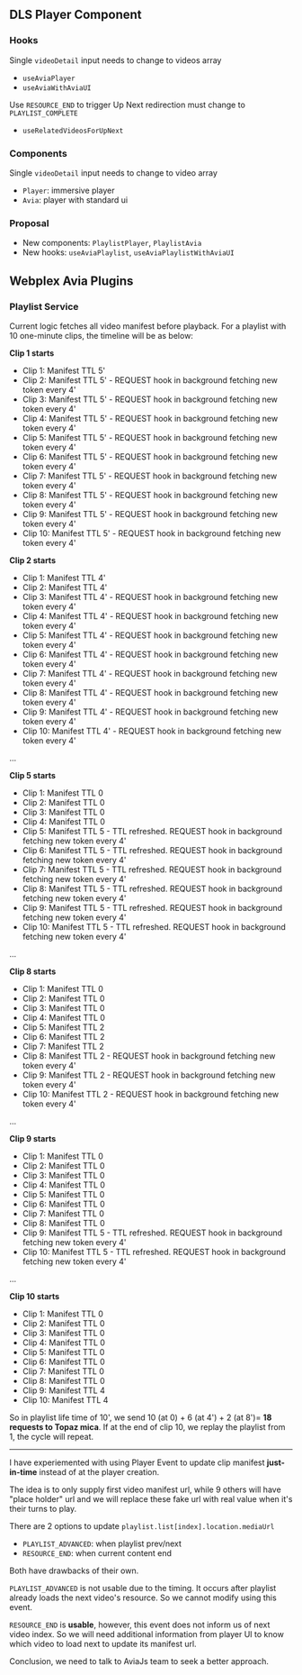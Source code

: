 ## DLS Player Component
### Hooks

Single `videoDetail` input needs to change to videos array
- `useAviaPlayer`
- `useAviaWithAviaUI`

Use `RESOURCE_END` to trigger Up Next redirection must change to `PLAYLIST_COMPLETE`
- `useRelatedVideosForUpNext`

### Components

Single `videoDetail` input needs to change to video array
- `Player`: immersive player
- `Avia`: player with standard ui

### Proposal

- New components: `PlaylistPlayer`, `PlaylistAvia`
- New hooks: `useAviaPlaylist`, `useAviaPlaylistWithAviaUI`


## Webplex Avia Plugins

### Playlist Service

Current logic fetches all video manifest before playback. For a playlist with 10 one-minute clips, the timeline will be as below:

**Clip 1 starts**
- Clip 1: Manifest TTL 5'
- Clip 2: Manifest TTL 5' - REQUEST hook in background fetching new token every 4'
- Clip 3: Manifest TTL 5' - REQUEST hook in background fetching new token every 4'
- Clip 4: Manifest TTL 5' - REQUEST hook in background fetching new token every 4'
- Clip 5: Manifest TTL 5' - REQUEST hook in background fetching new token every 4'
- Clip 6: Manifest TTL 5' - REQUEST hook in background fetching new token every 4'
- Clip 7: Manifest TTL 5' - REQUEST hook in background fetching new token every 4'
- Clip 8: Manifest TTL 5' - REQUEST hook in background fetching new token every 4'
- Clip 9: Manifest TTL 5' - REQUEST hook in background fetching new token every 4'
- Clip 10: Manifest TTL 5' - REQUEST hook in background fetching new token every 4'

**Clip 2 starts**
- Clip 1: Manifest TTL 4'
- Clip 2: Manifest TTL 4'
- Clip 3: Manifest TTL 4' - REQUEST hook in background fetching new token every 4'
- Clip 4: Manifest TTL 4' - REQUEST hook in background fetching new token every 4'
- Clip 5: Manifest TTL 4' - REQUEST hook in background fetching new token every 4'
- Clip 6: Manifest TTL 4' - REQUEST hook in background fetching new token every 4'
- Clip 7: Manifest TTL 4' - REQUEST hook in background fetching new token every 4'
- Clip 8: Manifest TTL 4' - REQUEST hook in background fetching new token every 4'
- Clip 9: Manifest TTL 4' - REQUEST hook in background fetching new token every 4'
- Clip 10: Manifest TTL 4' - REQUEST hook in background fetching new token every 4'

...

**Clip 5 starts**
- Clip 1: Manifest TTL 0
- Clip 2: Manifest TTL 0
- Clip 3: Manifest TTL 0
- Clip 4: Manifest TTL 0
- Clip 5: Manifest TTL 5 - TTL refreshed. REQUEST hook in background fetching new token every 4'
- Clip 6: Manifest TTL 5 - TTL refreshed. REQUEST hook in background fetching new token every 4'
- Clip 7: Manifest TTL 5 - TTL refreshed. REQUEST hook in background fetching new token every 4'
- Clip 8: Manifest TTL 5 - TTL refreshed. REQUEST hook in background fetching new token every 4'
- Clip 9: Manifest TTL 5 - TTL refreshed. REQUEST hook in background fetching new token every 4'
- Clip 10: Manifest TTL 5 - TTL refreshed. REQUEST hook in background fetching new token every 4'

...

**Clip 8 starts**
- Clip 1: Manifest TTL 0
- Clip 2: Manifest TTL 0
- Clip 3: Manifest TTL 0
- Clip 4: Manifest TTL 0
- Clip 5: Manifest TTL 2
- Clip 6: Manifest TTL 2
- Clip 7: Manifest TTL 2
- Clip 8: Manifest TTL 2 - REQUEST hook in background fetching new token every 4'
- Clip 9: Manifest TTL 2 - REQUEST hook in background fetching new token every 4'
- Clip 10: Manifest TTL 2 - REQUEST hook in background fetching new token every 4'


...

**Clip 9 starts**
- Clip 1: Manifest TTL 0
- Clip 2: Manifest TTL 0
- Clip 3: Manifest TTL 0
- Clip 4: Manifest TTL 0
- Clip 5: Manifest TTL 0
- Clip 6: Manifest TTL 0
- Clip 7: Manifest TTL 0
- Clip 8: Manifest TTL 0
- Clip 9: Manifest TTL 5 - TTL refreshed. REQUEST hook in background fetching new token every 4'
- Clip 10: Manifest TTL 5 - TTL refreshed. REQUEST hook in background fetching new token every 4'

...

**Clip 10 starts**
- Clip 1: Manifest TTL 0
- Clip 2: Manifest TTL 0
- Clip 3: Manifest TTL 0
- Clip 4: Manifest TTL 0
- Clip 5: Manifest TTL 0
- Clip 6: Manifest TTL 0
- Clip 7: Manifest TTL 0
- Clip 8: Manifest TTL 0
- Clip 9: Manifest TTL 4
- Clip 10: Manifest TTL 4


So in playlist life time of 10', we send 10 (at 0) + 6 (at 4') + 2 (at 8')= **18 requests to Topaz mica**.
If at the end of clip 10, we replay the playlist from 1, the cycle will repeat.

----
I have experiemented with using Player Event to update clip manifest **just-in-time** instead of at the player creation.

The idea is to only supply first video manifest url, while 9 others will have "place holder" url and we will replace these fake url with real value when it's their turns to play.

There are 2 options to update `playlist.list[index].location.mediaUrl`
- `PLAYLIST_ADVANCED`: when playlist prev/next 
- `RESOURCE_END`: when current content end

Both have drawbacks of their own.

`PLAYLIST_ADVANCED` is not usable due to the timing. It occurs after playlist already loads the next video's resource. So we cannot modify using this event.

`RESOURCE_END` is **usable**, however, this event does not inform us of next video index. So we will need additional information from player UI to know which video to load next to update its manifest url.

Conclusion, we need to talk to AviaJs team to seek a better approach.
